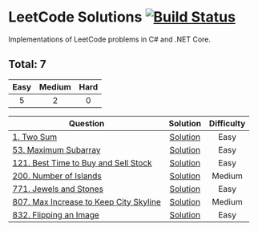 # LeetCode Solutions [![Build Status](https://www.travis-ci.com/virtualmadden/Leet.Code.svg?branch=master)](https://www.travis-ci.com/virtualmadden/Leet.Code)

Implementations of LeetCode problems in C# and .NET Core.

## Total: 7

| Easy |  Medium | Hard |
|:----:|:-------:|:----:|
|  5  |   2   |  0  |

| Question | Solution | Difficulty |
|------------------------------------------------------------------------------------------------------------------------------------------------------------|:---------------------------------------------------------------------------------------------------------------------------------:|:----------:|
| [1. Two Sum](https://leetcode.com/problems/two-sum/) | [Solution](https://github.com/virtualmadden/Leet.Code/blob/master/Leet.Code.Solutions/Easy/TwoSum.cs) | Easy |
| [53. Maximum Subarray](https://leetcode.com/problems/maximum-subarray/) | [Solution](https://github.com/virtualmadden/Leet.Code/blob/master/Leet.Code.Solutions/Easy/MaximumSubarray.cs) | Easy |
| [121. Best Time to Buy and Sell Stock](https://leetcode.com/problems/best-time-to-buy-and-sell-stock/) | [Solution](https://github.com/virtualmadden/Leet.Code/blob/master/Leet.Code.Solutions/Easy/BestTimeToBuyStock.cs) | Easy |
| [200. Number of Islands](https://leetcode.com/problems/number-of-islands/) | [Solution](https://github.com/virtualmadden/Leet.Code/blob/master/Leet.Code.Solutions/Medium/NumberOfIslands.cs) | Medium |
| [771. Jewels and Stones](https://leetcode.com/problems/jewels-and-stones/) | [Solution](https://github.com/virtualmadden/Leet.Code/blob/master/Leet.Code.Solutions/Easy/JewelsAndStones.cs) | Easy |
| [807. Max Increase to Keep City Skyline](https://leetcode.com/problems/max-increase-to-keep-city-skyline/) | [Solution](https://github.com/virtualmadden/Leet.Code/blob/master/Leet.Code.Solutions/Medium/KeepCitySkyline.cs) | Medium |
| [832. Flipping an Image](https://leetcode.com/problems/flipping-an-image/) | [Solution](https://github.com/virtualmadden/Leet.Code/blob/master/Leet.Code.Solutions/Easy/FlippingAnImage.cs) | Easy |